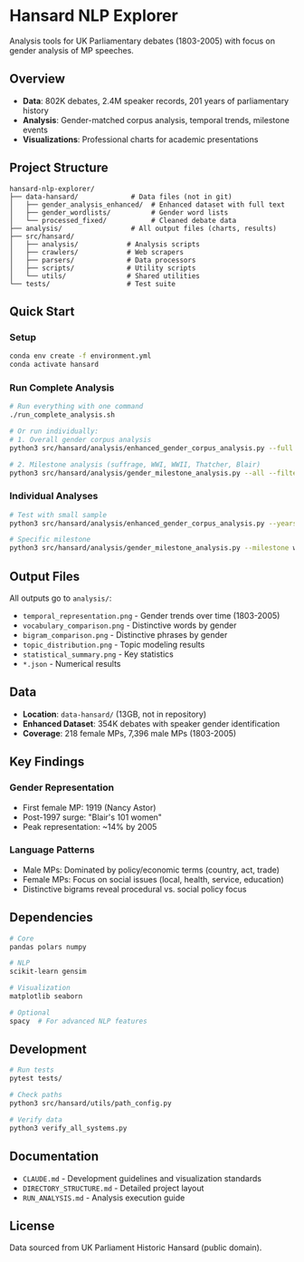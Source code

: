 # Hansard NLP Explorer

Analysis tools for UK Parliamentary debates (1803-2005) with focus on gender analysis of MP speeches.

## Overview

- **Data**: 802K debates, 2.4M speaker records, 201 years of parliamentary history
- **Analysis**: Gender-matched corpus analysis, temporal trends, milestone events
- **Visualizations**: Professional charts for academic presentations

## Project Structure

```
hansard-nlp-explorer/
├── data-hansard/             # Data files (not in git)
│   ├── gender_analysis_enhanced/  # Enhanced dataset with full text
│   ├── gender_wordlists/          # Gender word lists
│   └── processed_fixed/           # Cleaned debate data
├── analysis/                 # All output files (charts, results)
├── src/hansard/
│   ├── analysis/            # Analysis scripts
│   ├── crawlers/            # Web scrapers
│   ├── parsers/             # Data processors
│   ├── scripts/             # Utility scripts
│   └── utils/               # Shared utilities
└── tests/                   # Test suite
```

## Quick Start

### Setup
```bash
conda env create -f environment.yml
conda activate hansard
```

### Run Complete Analysis
```bash
# Run everything with one command
./run_complete_analysis.sh

# Or run individually:
# 1. Overall gender corpus analysis
python3 src/hansard/analysis/enhanced_gender_corpus_analysis.py --full --sample 50000 --filtering aggressive

# 2. Milestone analysis (suffrage, WWI, WWII, Thatcher, Blair)
python3 src/hansard/analysis/gender_milestone_analysis.py --all --filtering aggressive
```

### Individual Analyses
```bash
# Test with small sample
python3 src/hansard/analysis/enhanced_gender_corpus_analysis.py --years 1990-1991 --sample 1000

# Specific milestone
python3 src/hansard/analysis/gender_milestone_analysis.py --milestone ww2_period --filtering aggressive
```

## Output Files

All outputs go to `analysis/`:
- `temporal_representation.png` - Gender trends over time (1803-2005)
- `vocabulary_comparison.png` - Distinctive words by gender
- `bigram_comparison.png` - Distinctive phrases by gender
- `topic_distribution.png` - Topic modeling results
- `statistical_summary.png` - Key statistics
- `*.json` - Numerical results

## Data

- **Location**: `data-hansard/` (13GB, not in repository)
- **Enhanced Dataset**: 354K debates with speaker gender identification
- **Coverage**: 218 female MPs, 7,396 male MPs (1803-2005)

## Key Findings

### Gender Representation
- First female MP: 1919 (Nancy Astor)
- Post-1997 surge: "Blair's 101 women"
- Peak representation: ~14% by 2005

### Language Patterns
- Male MPs: Dominated by policy/economic terms (country, act, trade)
- Female MPs: Focus on social issues (local, health, service, education)
- Distinctive bigrams reveal procedural vs. social policy focus

## Dependencies

```bash
# Core
pandas polars numpy

# NLP
scikit-learn gensim

# Visualization
matplotlib seaborn

# Optional
spacy  # For advanced NLP features
```

## Development

```bash
# Run tests
pytest tests/

# Check paths
python3 src/hansard/utils/path_config.py

# Verify data
python3 verify_all_systems.py
```

## Documentation

- `CLAUDE.md` - Development guidelines and visualization standards
- `DIRECTORY_STRUCTURE.md` - Detailed project layout
- `RUN_ANALYSIS.md` - Analysis execution guide

## License

Data sourced from UK Parliament Historic Hansard (public domain).
